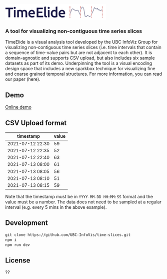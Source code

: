 <img src="./public/images/logo.png" height=50/>

### A tool for visualizing non-contiguous time series slices

TimeElide is a visual analysis tool developed by the UBC InfoViz Group for visualizing non-contiguous time series slices (i.e. time intervals that contain a sequence of time-value pairs but are not adjacent to each other). It is domain-agnostic and supports CSV upload, but also includes six sample datasets as part of its demo. Underpinning the tool is a visual encoding design space that includes a new sparkbox technique for visualizing fine and coarse grained temporal structures. For more information, you can read our paper (here).

## Demo

[Online demo](http://www.cs.ubc.ca/group/infovis/time-elide/)

## CSV Upload format

| timestamp        | value |
| ---------------- | ----- |
| 2021-07-12 22:30 | 59    |
| 2021-07-12 22:35 | 52    |
| 2021-07-12 22:40 | 63    |
| 2021-07-13 08:00 | 61    |
| 2021-07-13 08:05 | 56    |
| 2021-07-13 08:10 | 51    |
| 2021-07-13 08:15 | 59    |

Note that the timestamp must be in `YYYY-MM-DD HH:MM:SS` format and the value must be a number. The data does not need to be sampled at a regular interval (e.g. every 5 mins in the above example).

## Development

```
git clone https://github.com/UBC-InfoVis/time-slices.git
npm i
npm run dev
```

## License

??
